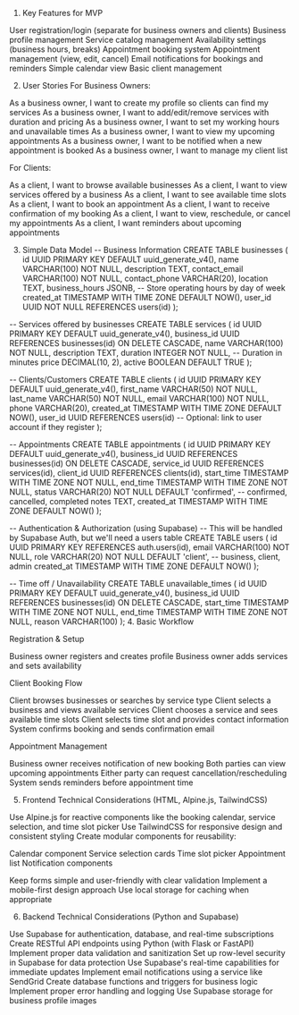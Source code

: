 1. Key Features for MVP

User registration/login (separate for business owners and clients)
Business profile management
Service catalog management
Availability settings (business hours, breaks)
Appointment booking system
Appointment management (view, edit, cancel)
Email notifications for bookings and reminders
Simple calendar view
Basic client management

2. User Stories
For Business Owners:

As a business owner, I want to create my profile so clients can find my services
As a business owner, I want to add/edit/remove services with duration and pricing
As a business owner, I want to set my working hours and unavailable times
As a business owner, I want to view my upcoming appointments
As a business owner, I want to be notified when a new appointment is booked
As a business owner, I want to manage my client list

For Clients:

As a client, I want to browse available businesses
As a client, I want to view services offered by a business
As a client, I want to see available time slots
As a client, I want to book an appointment
As a client, I want to receive confirmation of my booking
As a client, I want to view, reschedule, or cancel my appointments
As a client, I want reminders about upcoming appointments

3. Simple Data Model
-- Business Information
CREATE TABLE businesses (
    id UUID PRIMARY KEY DEFAULT uuid_generate_v4(),
    name VARCHAR(100) NOT NULL,
    description TEXT,
    contact_email VARCHAR(100) NOT NULL,
    contact_phone VARCHAR(20),
    location TEXT,
    business_hours JSONB,  -- Store operating hours by day of week
    created_at TIMESTAMP WITH TIME ZONE DEFAULT NOW(),
    user_id UUID NOT NULL REFERENCES users(id)
);

-- Services offered by businesses
CREATE TABLE services (
    id UUID PRIMARY KEY DEFAULT uuid_generate_v4(),
    business_id UUID REFERENCES businesses(id) ON DELETE CASCADE,
    name VARCHAR(100) NOT NULL,
    description TEXT,
    duration INTEGER NOT NULL,  -- Duration in minutes
    price DECIMAL(10, 2),
    active BOOLEAN DEFAULT TRUE
);

-- Clients/Customers
CREATE TABLE clients (
    id UUID PRIMARY KEY DEFAULT uuid_generate_v4(),
    first_name VARCHAR(50) NOT NULL,
    last_name VARCHAR(50) NOT NULL,
    email VARCHAR(100) NOT NULL,
    phone VARCHAR(20),
    created_at TIMESTAMP WITH TIME ZONE DEFAULT NOW(),
    user_id UUID REFERENCES users(id)  -- Optional: link to user account if they register
);

-- Appointments
CREATE TABLE appointments (
    id UUID PRIMARY KEY DEFAULT uuid_generate_v4(),
    business_id UUID REFERENCES businesses(id) ON DELETE CASCADE,
    service_id UUID REFERENCES services(id),
    client_id UUID REFERENCES clients(id),
    start_time TIMESTAMP WITH TIME ZONE NOT NULL,
    end_time TIMESTAMP WITH TIME ZONE NOT NULL,
    status VARCHAR(20) NOT NULL DEFAULT 'confirmed',  -- confirmed, cancelled, completed
    notes TEXT,
    created_at TIMESTAMP WITH TIME ZONE DEFAULT NOW()
);

-- Authentication & Authorization (using Supabase)
-- This will be handled by Supabase Auth, but we'll need a users table
CREATE TABLE users (
    id UUID PRIMARY KEY REFERENCES auth.users(id),
    email VARCHAR(100) NOT NULL,
    role VARCHAR(20) NOT NULL DEFAULT 'client',  -- business, client, admin
    created_at TIMESTAMP WITH TIME ZONE DEFAULT NOW()
);

-- Time off / Unavailability
CREATE TABLE unavailable_times (
    id UUID PRIMARY KEY DEFAULT uuid_generate_v4(),
    business_id UUID REFERENCES businesses(id) ON DELETE CASCADE,
    start_time TIMESTAMP WITH TIME ZONE NOT NULL,
    end_time TIMESTAMP WITH TIME ZONE NOT NULL,
    reason VARCHAR(100)
);
4. Basic Workflow

Registration & Setup

Business owner registers and creates profile
Business owner adds services and sets availability


Client Booking Flow

Client browses businesses or searches by service type
Client selects a business and views available services
Client chooses a service and sees available time slots
Client selects time slot and provides contact information
System confirms booking and sends confirmation email


Appointment Management

Business owner receives notification of new booking
Both parties can view upcoming appointments
Either party can request cancellation/rescheduling
System sends reminders before appointment time



5. Frontend Technical Considerations (HTML, Alpine.js, TailwindCSS)

Use Alpine.js for reactive components like the booking calendar, service selection, and time slot picker
Use TailwindCSS for responsive design and consistent styling
Create modular components for reusability:

Calendar component
Service selection cards
Time slot picker
Appointment list
Notification components


Keep forms simple and user-friendly with clear validation
Implement a mobile-first design approach
Use local storage for caching when appropriate

6. Backend Technical Considerations (Python and Supabase)

Use Supabase for authentication, database, and real-time subscriptions
Create RESTful API endpoints using Python (with Flask or FastAPI)
Implement proper data validation and sanitization
Set up row-level security in Supabase for data protection
Use Supabase's real-time capabilities for immediate updates
Implement email notifications using a service like SendGrid
Create database functions and triggers for business logic
Implement proper error handling and logging
Use Supabase storage for business profile images
